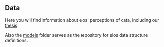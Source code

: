 Data
----

Here you will find information about elos' perceptions of data, including our [thesis](thesis.md).

Also the [models](models/) folder serves as the repository for elos data structure definitions.
